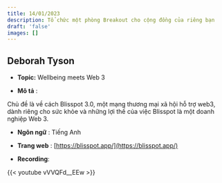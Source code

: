 ```yaml
---
title: 14/01/2023
description: Tổ chức một phòng Breakout cho cộng đồng của riêng bạn
draft: 'false'
images: []
---
```


## Deborah Tyson

- **Topic:** Wellbeing meets Web 3

- **Mô tả** :

Chủ đề là về cách Blisspot 3.0, một mạng thương mại xã hội hỗ trợ web3, dành riêng cho sức khỏe và những lợi thế của việc Blisspot là một doanh nghiệp Web 3.

- **Ngôn ngữ** : Tiếng Anh

- **Trang web** : [https://blisspot.app/](https://blisspot.app/)

- **Recording**:

{{&lt; youtube vVVQFd__EEw &gt;}}
